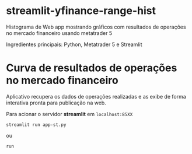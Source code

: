 # streamlit-yfinance-range-hist
Histograma de Web app mostrando gráficos com resultados de operações no mercado financeiro usando metatrader 5

Ingredientes principais: Python, Metatrader 5 e Streamlit

# Curva de resultados de operações no mercado financeiro #

Aplicativo recupera os dados de operações realizadas e as exibe de forma interativa pronta para publicação na web.

Para acionar o servidor **streamlit** em `localhost:85XX`

```
streamlit run app-st.py
``` 
ou

```
run
```